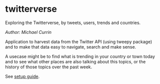 # twitterverse

Exploring the Twitterverse, by tweets, users, trends and countries.

_Author: Michael Currin_


Application to harvest data from the Twitter API (using tweepy package) and to make that data easy to navigate, search and make sense.

A usecase might be to find what is trending in your country or town today and to see what other places are also talking about this topics, or the history of those topics over the past week.

See [setup guide](docs/setupGuide.md).
